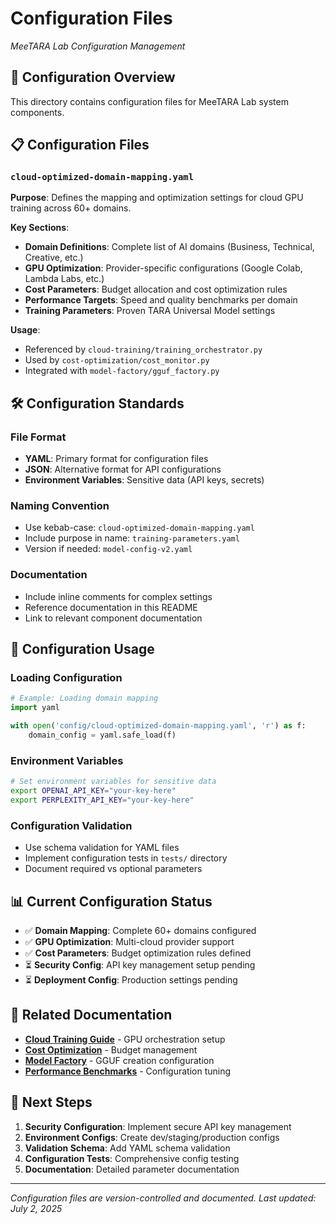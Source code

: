 # Configuration Files
*MeeTARA Lab Configuration Management*

## 📁 Configuration Overview

This directory contains configuration files for MeeTARA Lab system components.

## 📋 Configuration Files

### `cloud-optimized-domain-mapping.yaml`
**Purpose**: Defines the mapping and optimization settings for cloud GPU training across 60+ domains.

**Key Sections**:
- **Domain Definitions**: Complete list of AI domains (Business, Technical, Creative, etc.)
- **GPU Optimization**: Provider-specific configurations (Google Colab, Lambda Labs, etc.)
- **Cost Parameters**: Budget allocation and cost optimization rules
- **Performance Targets**: Speed and quality benchmarks per domain
- **Training Parameters**: Proven TARA Universal Model settings

**Usage**:
- Referenced by `cloud-training/training_orchestrator.py`
- Used by `cost-optimization/cost_monitor.py` 
- Integrated with `model-factory/gguf_factory.py`

## 🛠️ Configuration Standards

### File Format
- **YAML**: Primary format for configuration files
- **JSON**: Alternative format for API configurations
- **Environment Variables**: Sensitive data (API keys, secrets)

### Naming Convention
- Use kebab-case: `cloud-optimized-domain-mapping.yaml`
- Include purpose in name: `training-parameters.yaml`
- Version if needed: `model-config-v2.yaml`

### Documentation
- Include inline comments for complex settings
- Reference documentation in this README
- Link to relevant component documentation

## 🔧 Configuration Usage

### Loading Configuration
```python
# Example: Loading domain mapping
import yaml

with open('config/cloud-optimized-domain-mapping.yaml', 'r') as f:
    domain_config = yaml.safe_load(f)
```

### Environment Variables
```bash
# Set environment variables for sensitive data
export OPENAI_API_KEY="your-key-here"
export PERPLEXITY_API_KEY="your-key-here"
```

### Configuration Validation
- Use schema validation for YAML files
- Implement configuration tests in `tests/` directory
- Document required vs optional parameters

## 📊 Current Configuration Status

- ✅ **Domain Mapping**: Complete 60+ domains configured
- ✅ **GPU Optimization**: Multi-cloud provider support
- ✅ **Cost Parameters**: Budget optimization rules defined
- ⏳ **Security Config**: API key management setup pending
- ⏳ **Deployment Config**: Production settings pending

## 🔗 Related Documentation

- **[Cloud Training Guide](../docs/cloud-training/README.md)** - GPU orchestration setup
- **[Cost Optimization](../docs/cost-optimization/README.md)** - Budget management
- **[Model Factory](../docs/model-factory/README.md)** - GGUF creation configuration
- **[Performance Benchmarks](../docs/performance/README.md)** - Configuration tuning

## 🚀 Next Steps

1. **Security Configuration**: Implement secure API key management
2. **Environment Configs**: Create dev/staging/production configs
3. **Validation Schema**: Add YAML schema validation
4. **Configuration Tests**: Comprehensive config testing
5. **Documentation**: Detailed parameter documentation

---

*Configuration files are version-controlled and documented. Last updated: July 2, 2025* 